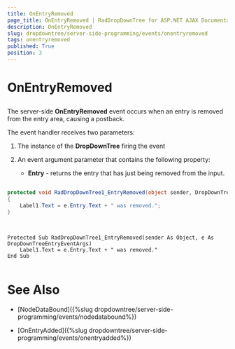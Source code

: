 ```yaml
---
title: OnEntryRemoved
page_title: OnEntryRemoved | RadDropDownTree for ASP.NET AJAX Documentation
description: OnEntryRemoved
slug: dropdowntree/server-side-programming/events/onentryremoved
tags: onentryremoved
published: True
position: 3
---
```


# OnEntryRemoved



## 

The server-side **OnEntryRemoved** event occurs when an entry is removed from the entry area, causing a postback.

The event handler receives two parameters:

1. The instance of the **DropDownTree** firing the event

2. An event argument parameter that contains the following property:

	* **Entry** - returns the entry that has just being removed from the input.



````C#
	
protected void RadDropDownTree1_EntryRemoved(object sender, DropDownTreeEntryEventArgs e)
{
	Label1.Text = e.Entry.Text + " was removed.";
}
	
````
````VB.NET
	
Protected Sub RadDropDownTree1_EntryRemoved(sender As Object, e As DropDownTreeEntryEventArgs)
	Label1.Text = e.Entry.Text + " was removed."
End Sub
	
````


# See Also

 * [NodeDataBound]({%slug dropdowntree/server-side-programming/events/nodedatabound%})

 * [OnEntryAdded]({%slug dropdowntree/server-side-programming/events/onentryadded%})
 